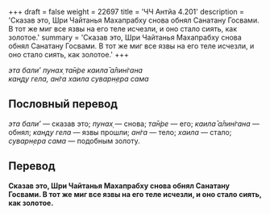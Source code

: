 +++
draft = false
weight = 22697
title = 'ЧЧ Антйа 4.201'
description = 'Сказав это, Шри Чайтанья Махапрабху снова обнял Санатану Госвами. В тот же миг все язвы на его теле исчезли, и оно стало сиять, как золотое.'
summary = 'Сказав это, Шри Чайтанья Махапрабху снова обнял Санатану Госвами. В тот же миг все язвы на его теле исчезли, и оно стало сиять, как золотое.'
+++

_эта бали’ пунах̣ та̄н̇ре каила̄ а̄лин̇гана  
кан̣д̣у гела, ан̇га хаила суварн̣ера сама_

## Пословный перевод

_эта_ _бали’_ — сказав это; _пунах̣_ — снова; _та̄н̇ре_ — его; _каила̄_ _а̄лин̇гана_ — обнял; _кан̣д̣у_ _гела_ — язвы прошли; _ан̇га_ — тело; _хаила_ — стало; _суварн̣ера_ _сама_ — подобным золоту.

## Перевод

**Сказав это, Шри Чайтанья Махапрабху снова обнял Санатану Госвами. В тот же миг все язвы на его теле исчезли, и оно стало сиять, как золотое.**
